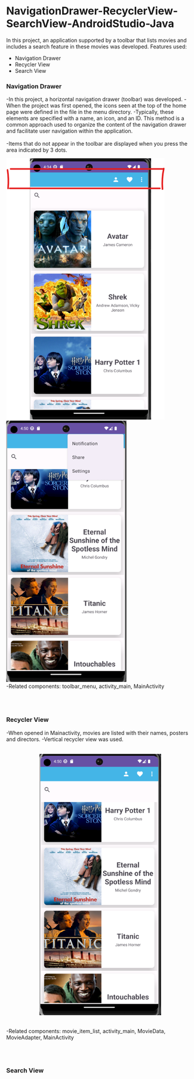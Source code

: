 # NavigationDrawer-RecyclerView-SearchView-AndroidStudio-Java
In this project, an application supported by a toolbar that lists movies and includes a search feature in these movies was developed. Features used:
- Navigation Drawer
- Recycler View
- Search View


### Navigation Drawer
-In this project, a horizontal navigation drawer (toolbar) was developed.
-When the project was first opened, the icons seen at the top of the home page were defined in the file in the menu directory.
-Typically, these elements are specified with a name, an icon, and an ID. This method is a common approach used to organize the content of the navigation drawer and facilitate user navigation within the application.  </br></br>
-Items that do not appear in the toolbar are displayed when you press the area indicated by 3 dots.


<img src = "app/src/main/res/AppImages/toolbar_image.png" witdh="500" height="700">

<img src = "app/src/main/res/AppImages/toolbar_image2.png" witdh="500" height="700">

</br> 
-Related components: toolbar_menu, activity_main, MainActivity

</br> </br> 

### Recycler View
-When opened in Mainactivity, movies are listed with their names, posters and directors.
-Vertical recycler view was used.  </br></br>


<p align="center">
  <img src = "app/src/main/res/AppImages/recyclerView_image.png" witdh="500" height="700">
</p>  

</br> 
-Related components: movie_item_list, activity_main, MovieData, MovieAdapter, MainActivity


</br> </br> 

### Search View
